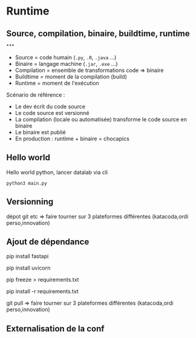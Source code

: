# Runtime

## Source, compilation, binaire, buildtime, runtime ...

- Source = code humain (`.py`, `.R`, `.java` ...)
- Binaire = langage machine (`.jar`, `.exe` ...)
- Compilation = ensemble de transformations code => binaire
- Buildtime = moment de la compilation (build)
- Runtime = moment de l'exécution

Scénario de référence :

- Le dev écrit du code source
- Le code source est versionné
- La compilation (locale ou automatisée) transforme le code source en binaire
- Le binaire est publié
- En production : runtime + binaire = chocapics

## Hello world
Hello world python, lancer datalab via cli


```
python3 main.py
```

## Versionning
dépot git etc
=> faire tourner sur 3 plateformes différentes (katacoda,ordi perso,innovation)

## Ajout de dépendance

pip install fastapi

pip install uvicorn

pip freeze > requirements.txt

pip install -r requirements.txt

git pull
=> faire tourner sur 3 plateformes différentes (katacoda,ordi perso,innovation)

## Externalisation de la conf 

